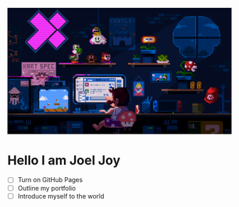 ![Guy in the chair](https://github.com/Joeljoy1237/skills-communicate-using-markdown/blob/start-markdown/guy_in_chair.gif)
# Hello I am Joel Joy #
- [ ] Turn on GitHub Pages
- [ ] Outline my portfolio
- [ ] Introduce myself to the world
